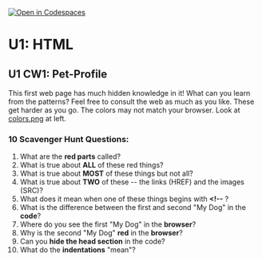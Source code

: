 [![Open in Codespaces](https://classroom.github.com/assets/launch-codespace-2972f46106e565e64193e422d61a12cf1da4916b45550586e14ef0a7c637dd04.svg)](https://classroom.github.com/open-in-codespaces?assignment_repo_id=18001821)
# U1: HTML
## U1 CW1: Pet-Profile
This first web page has much hidden knowledge in it!  What can you learn from the patterns?  Feel free to consult the web as much as you like. These get harder as you go.  The colors may not match your browser. Look at [colors.png](colors.png) at left. 
### 10 Scavenger Hunt Questions:
1. What are the **red parts** called?
2. What is true about **ALL** of these red things?
3. What is true about **MOST** of these things but not all?
4. What is true about **TWO** of these -- the links (HREF) and the images (SRC)?
5. What does it mean when one of these things begins with **<!--** ?
6. What is the difference between the first and second "My Dog" in the **code**?
7. Where do you see the first "My Dog" in the **browser**?
8. Why is the second "My Dog" **red** in the **browser**?
9. Can you **hide the head section** in the code? 
10. What do the **indentations** "mean"? 
